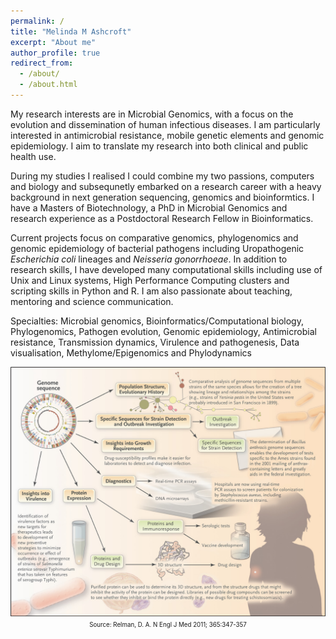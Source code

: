 ```yaml
---
permalink: /
title: "Melinda M Ashcroft"
excerpt: "About me"
author_profile: true
redirect_from: 
  - /about/
  - /about.html
---
```



My research interests are in Microbial Genomics, with a focus on the evolution and dissemination of human infectious diseases. I am particularly interested in antimicrobial resistance, mobile genetic elements and genomic epidemiology. I aim to translate my research into both clinical and public health use.

During my studies I realised I could combine my two passions, computers and biology and subsequnetly embarked on a research career with a heavy background in next generation sequencing, genomics and bioinformtics. I have a Masters of Biotechnology, a PhD in Microbial Genomics and research experience as a Postdoctoral Research Fellow in Bioinformatics. 

Current projects focus on comparative genomics, phylogenomics and genomic epidemiology of bacterial pathogens including Uropathogenic _Escherichia coli_ lineages and _Neisseria gonorrhoeae_. In addition to research skills, I have developed many computational skills including use of Unix and Linux systems, High Performance Computing clusters and scripting skills in Python and R. I am also passionate about teaching, mentoring and science communication.

Specialties: Microbial genomics, Bioinformatics/Computational biology, Phylogenomics, Pathogen evolution, Genomic epidemiology, Antimicrobial resistance, Transmission dynamics, Virulence and pathogenesis, Data visualisation, Methylome/Epigenomics and Phylodynamics

<p align="center">
  <img src='/images/microbial_genomics.jpeg' alt="Microbial Genomics and Tool Development">
  <sup><sub>Source: Relman, D. A. N Engl J Med 2011; 365:347-357</sub></sup>
</p>


